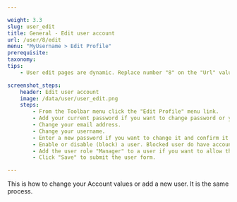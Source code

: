 ```yaml
---

weight: 3.3
slug: user_edit
title: General - Edit user account
url: /user/8/edit
menu: "MyUsername > Edit Profile"
prerequisite: 
taxonomy: 
tips: 
    - User edit pages are dynamic. Replace number "8" on the "Url" value above with your user id to edit your account.

screenshot_steps:
    header: Edit user account
    image: /data/user/user_edit.png
    steps:
        - From the Toolbar menu click the "Edit Profile" menu link.
        - Add your current password if you want to change password or your email.
        - Change your email address.
        - Change your username.
        - Enter a new password if you want to change it and confirm it below.
        - Enable or disable (block) a user. Blocked user do have accounts but they cannot login.
        - Add the user role "Manager" to a user if you want to allow them to administrate the site.
        - Click "Save" to submit the user form.

---
```


This is how to change your Account values or add a new user. It is the same process.
